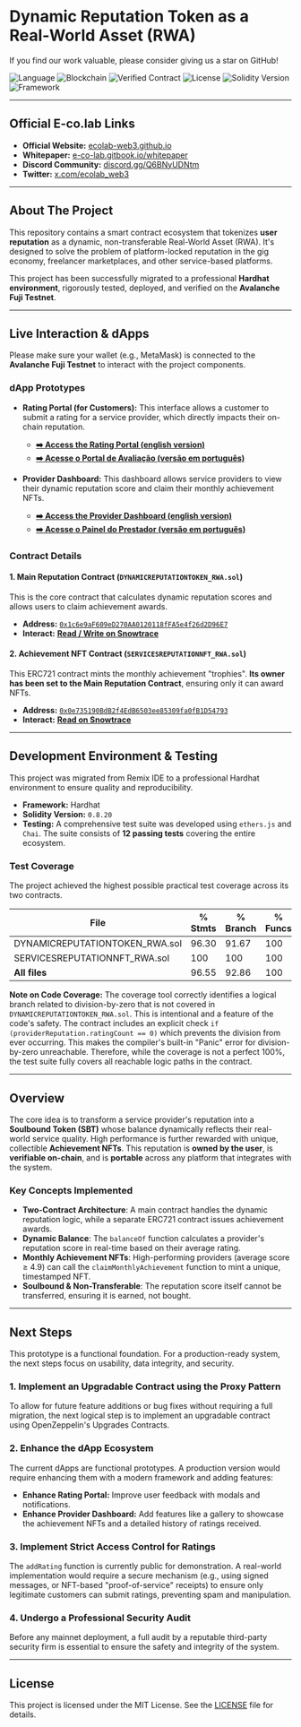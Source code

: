 # Dynamic Reputation Token as a Real-World Asset (RWA)

If you find our work valuable, please consider giving us a star on GitHub!

![Language](https://img.shields.io/badge/Language-Solidity-orange)
![Blockchain](https://img.shields.io/badge/Blockchain-Avalanche_Fuji-red)
![Verified Contract](https://img.shields.io/badge/Contract-Verified-green)
![License](https://img.shields.io/badge/License-MIT-blue)
![Solidity Version](https://img.shields.io/badge/Solidity-0.8.20-yellow.svg)
![Framework](https://img.shields.io/badge/Framework-Hardhat-purple.svg)

___

## Official E-co.lab Links

*   **Official Website:** [ecolab-web3.github.io](https://ecolab-web3.github.io/)
*   **Whitepaper:** [e-co-lab.gitbook.io/whitepaper](https://e-co-lab.gitbook.io/whitepaper)
*   **Discord Community:** [discord.gg/Q6BNyUDNtm](https://discord.gg/Q6BNyUDNtm)
*   **Twitter:** [x.com/ecolab_web3](https://x.com/ecolab_web3)

___

## About The Project

This repository contains a smart contract ecosystem that tokenizes **user reputation** as a dynamic, non-transferable Real-World Asset (RWA). It's designed to solve the problem of platform-locked reputation in the gig economy, freelancer marketplaces, and other service-based platforms.

This project has been successfully migrated to a professional **Hardhat environment**, rigorously tested, deployed, and verified on the **Avalanche Fuji Testnet**.

___

## Live Interaction & dApps

Please make sure your wallet (e.g., MetaMask) is connected to the **Avalanche Fuji Testnet** to interact with the project components.

### dApp Prototypes

*   **Rating Portal (for Customers):** This interface allows a customer to submit a rating for a service provider, which directly impacts their on-chain reputation.
    *   **[➡️ Access the Rating Portal (english version)](https://ecolab-web3.github.io/dynamicreputationtoken-rwa-solidity/rating_portal-en.html)**
    *   **[➡️ Acesse o Portal de Avaliação (versão em português)](https://ecolab-web3.github.io/dynamicreputationtoken-rwa-solidity/rating_portal-pt_br.html)**

*   **Provider Dashboard:** This dashboard allows service providers to view their dynamic reputation score and claim their monthly achievement NFTs.
    *   **[➡️ Access the Provider Dashboard (english version)](https://ecolab-web3.github.io/dynamicreputationtoken-rwa-solidity/provider_dashboard-en.html)**
    *   **[➡️ Acesse o Painel do Prestador (versão em português)](https://ecolab-web3.github.io/dynamicreputationtoken-rwa-solidity/provider_dashboard-pt_br.html)**

### Contract Details

#### 1. Main Reputation Contract (`DYNAMICREPUTATIONTOKEN_RWA.sol`)
This is the core contract that calculates dynamic reputation scores and allows users to claim achievement awards.
*   **Address:** [`0x1c6e9aF609eD270AA0120118fFA5e4f26d2D96E7`](https://testnet.snowtrace.io/address/0x1c6e9aF609eD270AA0120118fFA5e4f26d2D96E7)
*   **Interact:** **[Read / Write on Snowtrace](https://testnet.snowtrace.io/address/0x1c6e9aF609eD270AA0120118fFA5e4f26d2D96E7#writeContract)**

#### 2. Achievement NFT Contract (`SERVICESREPUTATIONNFT_RWA.sol`)
This ERC721 contract mints the monthly achievement "trophies". **Its owner has been set to the Main Reputation Contract**, ensuring only it can award NFTs.
*   **Address:** [`0x0e735190BdB2f4EdB6503ee85309fa0fB1D54793`](https://testnet.snowtrace.io/address/0x0e735190BdB2f4EdB6503ee85309fa0fB1D54793)
*   **Interact:** **[Read on Snowtrace](https://testnet.snowtrace.io/address/0x0e735190BdB2f4EdB6503ee85309fa0fB1D54793#readContract)**

---

## Development Environment & Testing

This project was migrated from Remix IDE to a professional Hardhat environment to ensure quality and reproducibility.

*   **Framework:** Hardhat
*   **Solidity Version:** `0.8.20`
*   **Testing:** A comprehensive test suite was developed using `ethers.js` and `Chai`. The suite consists of **12 passing tests** covering the entire ecosystem.

### Test Coverage

The project achieved the highest possible practical test coverage across its two contracts.

| File                              | % Stmts | % Branch | % Funcs | % Lines |
|-----------------------------------|---------|----------|---------|---------|
| DYNAMICREPUTATIONTOKEN_RWA.sol    | 96.30   | 91.67    | 100     | 100     |
| SERVICESREPUTATIONNFT_RWA.sol     | 100     | 100      | 100     | 100     |
| **All files**                     | 96.55   | 92.86    | 100     | 100     |

**Note on Code Coverage:** The coverage tool correctly identifies a logical branch related to division-by-zero that is not covered in `DYNAMICREPUTATIONTOKEN_RWA.sol`. This is intentional and a feature of the code's safety. The contract includes an explicit check `if (providerReputation.ratingCount == 0)` which prevents the division from ever occurring. This makes the compiler's built-in "Panic" error for division-by-zero unreachable. Therefore, while the coverage is not a perfect 100%, the test suite fully covers all reachable logic paths in the contract.

---

## Overview

The core idea is to transform a service provider's reputation into a **Soulbound Token (SBT)** whose balance dynamically reflects their real-world service quality. High performance is further rewarded with unique, collectible **Achievement NFTs**. This reputation is **owned by the user**, is **verifiable on-chain**, and is **portable** across any platform that integrates with the system.

### Key Concepts Implemented

*   **Two-Contract Architecture**: A main contract handles the dynamic reputation logic, while a separate ERC721 contract issues achievement awards.
*   **Dynamic Balance**: The `balanceOf` function calculates a provider's reputation score in real-time based on their average rating.
*   **Monthly Achievement NFTs**: High-performing providers (average score ≥ 4.9) can call the `claimMonthlyAchievement` function to mint a unique, timestamped NFT.
*   **Soulbound & Non-Transferable**: The reputation score itself cannot be transferred, ensuring it is earned, not bought.

---

## Next Steps

This prototype is a functional foundation. For a production-ready system, the next steps focus on usability, data integrity, and security.

### 1. Implement an Upgradable Contract using the Proxy Pattern

To allow for future feature additions or bug fixes without requiring a full migration, the next logical step is to implement an upgradable contract using OpenZeppelin's Upgrades Contracts.

### 2. Enhance the dApp Ecosystem

The current dApps are functional prototypes. A production version would require enhancing them with a modern framework and adding features:
*   **Enhance Rating Portal:** Improve user feedback with modals and notifications.
*   **Enhance Provider Dashboard:** Add features like a gallery to showcase the achievement NFTs and a detailed history of ratings received.

### 3. Implement Strict Access Control for Ratings

The `addRating` function is currently public for demonstration. A real-world implementation would require a secure mechanism (e.g., using signed messages, or NFT-based "proof-of-service" receipts) to ensure only legitimate customers can submit ratings, preventing spam and manipulation.

### 4. Undergo a Professional Security Audit

Before any mainnet deployment, a full audit by a reputable third-party security firm is essential to ensure the safety and integrity of the system.

---

## License

This project is licensed under the MIT License. See the [LICENSE](LICENSE) file for details.
